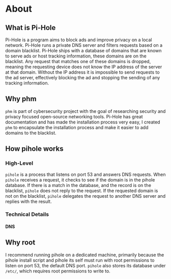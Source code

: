 # About

## What is Pi-Hole

Pi-Hole is a program aims to block ads and improve privacy on a local
network. Pi-Hole runs a private DNS server and filters
requests based on a domain blacklist. Pi-Hole ships with a
database of domains that are known to serve ads or host tracking
information, these domains are on the blacklist. Any request that
matches one of these domains is dropped, meaning the requesting
device does not know the IP address of the server at that domain.
Without the IP address it is impossible to send requests to the ad
server, effectively blocking the ad and stopping the sending of any
tracking information.

## Why phm

`phm` is part of cybersecurity project with the goal of researching
security and privacy focused open-source networking tools. Pi-Hole has
great documentation and has made the installation process very easy, I
created `phm` to encapsulate the installation process and make it
easier to add domains to the blacklist.

## How pihole works

### High-Level

`pihole` is a process that listens on port 53 and answers DNS
requests. When `pihole` receives a request, it checks to see if the
domain is in the pihole database. If there is a match in the database,
and the record is on the blacklist, `pihole` does not reply to
the request. If the requested domain is not on the blacklist, `pihole`
delegates the request to another DNS server and replies with the result.

### Technical Details

#### DNS

## Why root

I recommend running pihole on a dedicated machine, primarily because
the pihole install script and pihole its self must run with root
permissions to listen on port 53, the default DNS port. `pihole` also
stores its database under `/etc/`, which requires root
permissions to write to.
